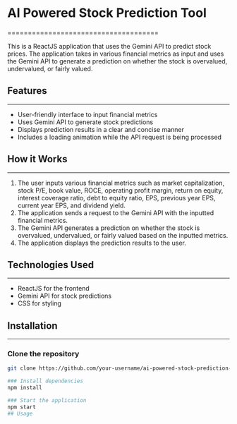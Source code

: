 # AI Powered Stock Prediction Tool
=====================================

This is a ReactJS application that uses the Gemini API to predict stock prices. The application takes in various financial metrics as input and uses the Gemini API to generate a prediction on whether the stock is overvalued, undervalued, or fairly valued.

## Features
------------

* User-friendly interface to input financial metrics
* Uses Gemini API to generate stock predictions
* Displays prediction results in a clear and concise manner
* Includes a loading animation while the API request is being processed

## How it Works
----------------

1. The user inputs various financial metrics such as market capitalization, stock P/E, book value, ROCE, operating profit margin, return on equity, interest coverage ratio, debt to equity ratio, EPS, previous year EPS, current year EPS, and dividend yield.
2. The application sends a request to the Gemini API with the inputted financial metrics.
3. The Gemini API generates a prediction on whether the stock is overvalued, undervalued, or fairly valued based on the inputted metrics.
4. The application displays the prediction results to the user.

## Technologies Used
--------------------

* ReactJS for the frontend
* Gemini API for stock predictions
* CSS for styling

## Installation
--------------

### Clone the repository

```bash
git clone https://github.com/your-username/ai-powered-stock-prediction-tool.git

### Install dependencies
npm install

### Start the application
npm start
## Usage 

